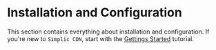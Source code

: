 Installation and Configuration
===

This section contains everything about installation and configuration. If you're new to `Simplic CDN`, start with the [Gettings Started](~/index.md) tutorial.

